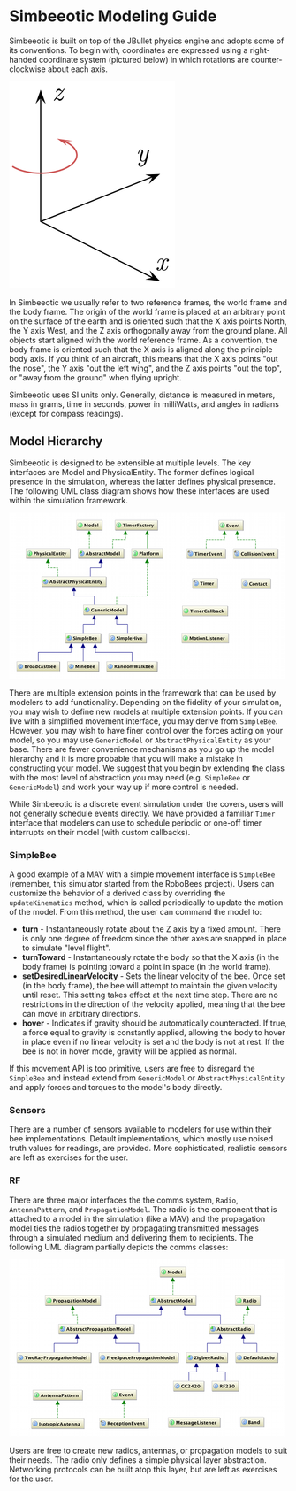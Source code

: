 # Simbeeotic Modeling Guide

Simbeeotic is built on top of the JBullet physics engine and adopts some of its conventions. To begin with, coordinates are expressed using a right-handed coordinate system (pictured below) in which rotations are counter-clockwise about each axis.

![righthand coordinate system](img/coord.png)

In Simbeeotic we usually refer to two reference frames, the world frame and the body frame. The origin of the world frame is placed at an arbitrary point on the surface of the earth and is oriented such that the X axis points North, the Y axis West, and the Z axis orthogonally away from the ground plane. All objects start aligned with the world reference frame. As a convention, the body frame is oriented such that the X axis is aligned along the principle body axis. If you think of an aircraft, this means that the X axis points "out the nose", the Y axis "out the left wing", and the Z axis points "out the top", or "away from the ground" when flying upright.

Simbeeotic uses SI units only. Generally, distance is measured in meters, mass in grams, time in seconds, power in milliWatts, and angles in radians (except for compass readings).

## Model Hierarchy
Simbeeotic is designed to be extensible at multiple levels. The key interfaces are Model and PhysicalEntity. The former defines logical presence in the simulation, whereas the latter defines physical presence. The following UML class diagram shows how these interfaces are used within the simulation framework.

![model uml](img/uml_physical.png)

There are multiple extension points in the framework that can be used by modelers to add functionality. Depending on the fidelity of your simulation, you may wish to define new models at multiple extension points. If you can live with a simplified movement interface, you may derive from `SimpleBee`. However, you may wish to have finer control over the forces acting on your model, so you may use `GenericModel` or `AbstractPhysicalEntity` as your base. There are fewer convenience mechanisms as you go up the model hierarchy and it is more probable that you will make a mistake in constructing your model. We suggest that you begin by extending the class with the most level of abstraction you may need (e.g. `SimpleBee` or `GenericModel`) and work your way up if more control is needed.

While Simbeeotic is a discrete event simulation under the covers, users will not generally schedule events directly. We have provided a familiar `Timer` interface that modelers can use to schedule periodic or one-off timer interrupts on their model (with custom callbacks). 

### SimpleBee
A good example of a MAV with a simple movement interface is `SimpleBee` (remember, this simulator started from the RoboBees project). Users can customize the behavior of a derived class by overriding the `updateKinematics` method, which is called periodically to update the motion of the model. From this method, the user can command the model to:

* **turn** - Instantaneously rotate about the Z axis by a fixed amount. There is only one degree of freedom since the other axes are snapped in place to simulate "level flight".
* **turnToward** - Instantaneously rotate the body so that the X axis (in the body frame) is pointing toward a point in space (in the world frame).
* **setDesiredLinearVelocity** - Sets the linear velocity of the bee. Once set (in the body frame), the bee will attempt to maintain the given velocity until reset. This setting takes effect at the next time step. There are no restrictions in the direction of the velocity applied, meaning that the bee can move in arbitrary directions.
* **hover** - Indicates if gravity should be automatically counteracted. If true, a force equal to gravity is constantly applied, allowing the body to hover in place even if no linear velocity is set and the body is not at rest. If the bee is not in hover mode, gravity will be applied as normal.

If this movement API is too primitive, users are free to disregard the `SimpleBee` and instead extend from `GenericModel` or `AbstractPhysicalEntity` and apply forces and torques to the model's body directly. 

### Sensors
There are a number of sensors available to modelers for use within their bee implementations. Default implementations, which mostly use noised truth values for readings, are provided. More sophisticated, realistic sensors are left as exercises for the user.

### RF
There are three major interfaces the the comms system, `Radio`, `AntennaPattern`, and `PropagationModel`. The radio is the component that is attached to a model in the simulation (like a MAV) and the propagation model ties the radios together by propagating transmitted messages through a simulated medium and delivering them to recipients. The following UML diagram partially depicts the comms classes:

![comms uml](img/uml_comms.png)

Users are free to create new radios, antennas, or propagation models to suit their needs. The radio only defines a simple physical layer abstraction. Networking protocols can be built atop this layer, but are left as exercises for the user.